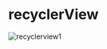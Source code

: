 # recyclerView
![recyclerview1](https://user-images.githubusercontent.com/59538986/96568181-51372c80-12d0-11eb-9f90-5e4f391ed43f.png)
